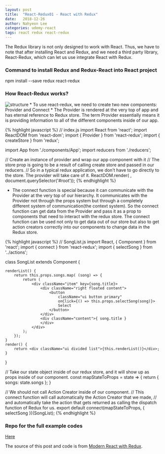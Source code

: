 ```yaml
---
layout: post
title:  "React-Redux01 - React with Redux"
date:   2018-12-26
author: Nahyeon Lee
categories: udemy-react
tags: react redux react-redux
---
```

The Redux library is not only designed to work with React. Thus, we have to note that after installing React and Redux, and we need a third party library, React-Redux, which can let us use integrate React with Redux.

### Command to install Redux and Redux-React into React project
npm install --save redux react-redux

### How React-Redux works?
<img src="{{ '/assets/img/posts/2018-12-26-react-redux-structure.png' }}" alt="structure">
* To use react-redux, we need to create two new components: Provider and Connect
* The Provider is rendered at the very top of app and has eternal reference to Redux store. The term Provider essentially means it is providing information to all of the different components inside of our app. 

{% highlight javascript  %}
// index.js
import React from 'react';
import ReactDOM from 'react-dom';
import { Provider } from 'react-redux';
import { createStore } from 'redux';

import App from './components/App';
import reducers from './reducers';

// Create an instance of provider and wrap our app component with it
// The store prop is going to be a result of calling create store and passed in our reducers.
// So in a typical redux application, we don't have to go directly to the store. The provider will take care of it. 
ReactDOM.render(
    <Provider store={createStore(reducers)}>
        <App />
    </Provider>,
    document.querySelector('#root'));
{% endhighlight %}

* The connect function is special because it can communicate with the Provider at the very top of our hierarchy. It communicates with the Provider not through the props system but through a completely different system of communication(the context system). So the connect function can get data from the Provider and pass it as a prop to components that need to interact with the redux store. The connect function can be used not only to get data out of our store but also to get action creators correctly into our components to change data in the Redux store. 

{% highlight javascript  %}
// SongList.js
import React, { Component } from 'react';
import { connect } from 'react-redux';
import { selectSong } from '../actions';

class SongList extends Component {

    renderList() {
        return this.props.songs.map( (song) => {
            return (
                <div className="item" key={song.title}>
                    <div className="right floated content">
                        <button 
                            className="ui button primary"
                            onClick={() => this.props.selectSong(song)}>
                            Select
                        </button>
                    </div>
                    <div className="content">{ song.title } 
                    </div>
                </div>
            );
        });
    }
    render() {
        return <div className="ui divided list">{this.renderList()}</div>;
    }
}

// Take our state object inside of our redux store, and it will show up as props inside of our component.
const mapStateToProps = state => {
    return { songs: state.songs };
}

// We should not call Action Creator inside of our component.
// This connect function will call automatically the Action Creator that we made,
// and automatically take the action that gets returned as calling the dispatch function of Redux for us.
export default connect(mapStateToProps, { selectSong })(SongList);
{% endhighlight %}

### Repo for the full example codes
[Here][app-repo]

The source of this post and code is from [Modern React with Redux][udemy-react].

[app-repo]: https://github.com/nh0627/udemy-react-redux/tree/master/13.songs
[udemy-react]: https://www.udemy.com/react-redux/
